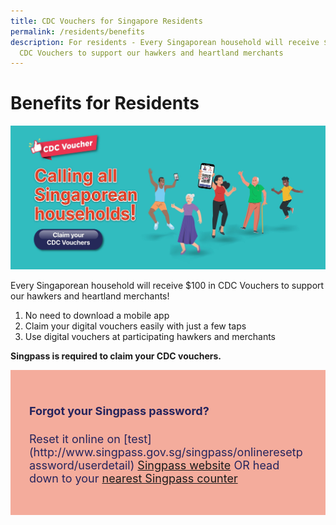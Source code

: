 ```yaml
---
title: CDC Vouchers for Singapore Residents
permalink: /residents/benefits
description: For residents - Every Singaporean household will receive $100 in
  CDC Vouchers to support our hawkers and heartland merchants
---
```

# Benefits for Residents

![Alt text for image on Isomer site](/images/residents/resident-banner.jpg)


Every Singaporean household will receive $100 in CDC Vouchers to support our hawkers and heartland merchants!

1. No need to download a mobile app
2. Claim your digital vouchers easily with just a few taps
3. Use digital vouchers at participating hawkers and merchants


**Singpass is required to claim your CDC vouchers.**

<div style="font-size:18px;color:rgb(37, 36, 92); background-color:#f4ac9c; padding:30px">	
<h4><strong>Forgot your Singpass password?</strong></h4>
<p>Reset it online on [test](http://www.singpass.gov.sg/singpass/onlineresetpassword/userdetail) <a href="http://www.singpass.gov.sg/singpass/onlineresetpassword/userdetail">Singpass website</a> OR head down to your <a href="http://www.singpass.gov.sg/singpass/common/counter">nearest Singpass counter </a></p>
</div>